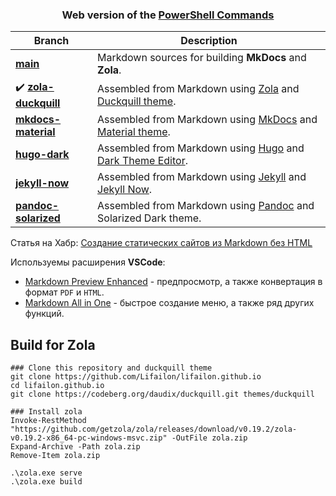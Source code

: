 <h3 align="center">
    Web version of the <a href="https://github.com/Lifailon/PS-Commands">PowerShell Commands</a>
</h3>

| **Branch**                                                                                      | **Description**                                                                                                                                     |
| -                                                                                               | -                                                                                                                                                   |
| **[main](https://github.com/Lifailon/lifailon.github.io/tree/main)**                            | Markdown sources for building **MkDocs** and **Zola**.                                                                                              |
| ✔️ **[zola-duckquill](https://github.com/Lifailon/lifailon.github.io/tree/zola-duckquill)**     | Assembled from Markdown using [Zola](https://github.com/getzola/zola) and [Duckquill theme](https://codeberg.org/daudix/duckquill).                 |
| **[mkdocs-material](https://github.com/Lifailon/lifailon.github.io/tree/mkdocs-material)**      | Assembled from Markdown using [MkDocs](https://github.com/mkdocs/mkdocs) and [Material theme](https://github.com/squidfunk/mkdocs-material).        |
| **[hugo-dark](https://github.com/Lifailon/lifailon.github.io/tree/hugo-dark)**                  | Assembled from Markdown using [Hugo](https://github.com/gohugoio/hugo) and [Dark Theme Editor](https://github.com/JingWangTW/dark-theme-editor).    |
| **[jekyll-now](https://github.com/Lifailon/lifailon.github.io/tree/jekyll-now)**                | Assembled from Markdown using [Jekyll](https://github.com/jekyll/jekyll) and [Jekyll Now](https://github.com/barryclark/jekyll-now).                |
| **[pandoc-solarized](https://github.com/Lifailon/lifailon.github.io/tree/pandoc-solarized)**    | Assembled from Markdown using [Pandoc](https://github.com/jgm/pandoc) and Solarized Dark theme.                                                     |

Статья на Хабр: [Создание статических сайтов из Markdown без HTML](https://habr.com/ru/articles/826474)

Используемы расширения **VSCode**:

- [Markdown Preview Enhanced](https://github.com/shd101wyy/vscode-markdown-preview-enhanced) - предпросмотр, а также конвертация в формат `PDF` и `HTML`.
- [Markdown All in One](https://github.com/yzhang-gh/vscode-markdown) - быстрое создание меню, а также ряд других функций.

## Build for Zola

```shell
### Clone this repository and duckquill theme
git clone https://github.com/Lifailon/lifailon.github.io
cd lifailon.github.io
git clone https://codeberg.org/daudix/duckquill.git themes/duckquill

### Install zola
Invoke-RestMethod "https://github.com/getzola/zola/releases/download/v0.19.2/zola-v0.19.2-x86_64-pc-windows-msvc.zip" -OutFile zola.zip
Expand-Archive -Path zola.zip
Remove-Item zola.zip

.\zola.exe serve
.\zola.exe build
```